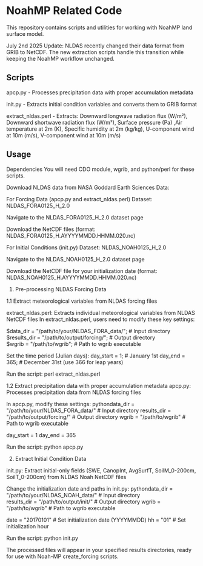 # NoahMP Related Code

This repository contains scripts and utilities for working with NoahMP land surface model.

July 2nd 2025 Update:
NLDAS recently changed their data format from GRIB to NetCDF. The new extraction scripts  handle this transition while keeping the NoahMP workflow unchanged.

## Scripts

apcp.py - Processes precipitation data with proper accumulation metadata

init.py - Extracts initial condition variables and converts them to GRIB format

extract_nldas.perl - Extracts: Downward longwave radiation flux (W/m²), Downward shortwave radiation flux (W/m²), Surface pressure (Pa) ,Air temperature at 2m (K), Specific humidity at 2m (kg/kg), U-component wind at 10m (m/s), V-component wind at 10m (m/s)

## Usage

Dependencies
You will need CDO module, wgrib, and python/perl for these scripts. 

Download NLDAS data from NASA Goddard Earth Sciences Data:

For Forcing Data (apcp.py and extract_nldas.perl)
  Dataset: NLDAS_FORA0125_H_2.0

  Navigate to the NLDAS_FORA0125_H_2.0 dataset page
  
  Download the NetCDF files (format: NLDAS_FORA0125_H.AYYYYMMDD.HHMM.020.nc)

For Initial Conditions (init.py)
  Dataset: NLDAS_NOAH0125_H_2.0

  Navigate to the NLDAS_NOAH0125_H_2.0 dataset page
  
  Download the NetCDF file for your initialization date (format: NLDAS_NOAH0125_H.AYYYYMMDD.HHMM.020.nc)

1. Pre-processing NLDAS Forcing Data

  1.1 Extract meteorological variables from NLDAS forcing files
  
  extract_nldas.perl: Extracts individual meteorological variables from NLDAS NetCDF files
  In extract_nldas.perl, users need to modify these key settings:
  
  $data_dir = "/path/to/your/NLDAS_FORA_data/";     # Input directory
  $results_dir = "/path/to/output/forcing/";        # Output directory  
  $wgrib = "/path/to/wgrib";                        # Path to wgrib executable

  Set the time period (Julian days):
  day_start = 1;     # January 1st
  day_end = 365;     # December 31st (use 366 for leap years)

Run the script:
perl extract_nldas.perl

  1.2 Extract precipitation data with proper accumulation metadata
  apcp.py: Processes precipitation data from NLDAS forcing files

  In apcp.py, modify these settings:
  pythondata_dir = "/path/to/your/NLDAS_FORA_data/"      # Input directory
  results_dir = "/path/to/output/forcing/"               # Output directory
  wgrib = "/path/to/wgrib"                               # Path to wgrib executable

  day_start = 1
  day_end = 365
  
Run the script:
python apcp.py

  2. Extract Initial Condition Data

  init.py: Extract initial-only fields (SWE, CanopInt, AvgSurfT, SoilM_0-200cm, SoilT_0-200cm) from NLDAS Noah NetCDF files
  
  Change the initialization date and paths in init.py:
  pythondata_dir = "/path/to/your/NLDAS_NOAH_data/"      # Input directory  
  results_dir = "/path/to/output/init/"            # Output directory
  wgrib = "/path/to/wgrib"                         # Path to wgrib executable

  date = "20170101"   # Set initialization date (YYYYMMDD)
  hh = "01"           # Set initialization hour

Run the script:
python init.py

The processed files will appear in your specified results directories, ready for use with Noah-MP create_forcing scripts.

